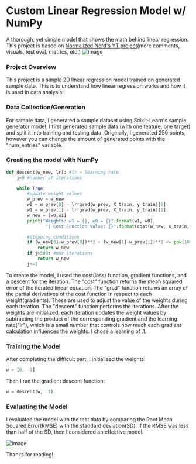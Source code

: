 # Custom Linear Regression Model w/ NumPy
A thorough, yet simple model that shows the math behind linear regression. This project is based on [Normalized Nerd's YT project](https://youtu.be/fnDO1s4fzi4?si=GIuv131ntvrPf2np)(more comments, visuals, test eval. metrics, etc.)
![image](https://github.com/user-attachments/assets/37105d32-34df-4e38-a633-0b8cbf9135e7)

### Project Overview
This project is a simple 2D linear regression model trained on generated sample data. This is to understand how linear regression works and how it is used in data analysis.

### Data Collection/Generation
For sample data, I generated a sample dataset using Scikit-Learn's sample generator model. I first generated sample data (with one feature, one target) and split it into training and testing data. Originally, I generated 250 points, however you can change the amount of generated points with the "num_entries" variable.

### Creating the model with NumPy
```py
def descent(w_new, lr): #lr = learning rate
    j=0 #number of iterations

    while True:
        #update weight values
        w_prev = w_new
        w0 = w_prev[0] - lr*grad(w_prev, X_train, y_train)[0]
        w1 = w_prev[1] - lr*grad(w_prev, X_train, y_train)[1]
        w_new = [w0,w1]
        print("Weights: w1 = {}, w0 = {}".format(w1, w0),
               "| Cost Function Value: {}".format(cost(w_new, X_train, y_train)))

        #stopping conditions
        if (w_new[0]-w_prev[0])**2 + (w_new[1]-w_prev[1])**2 <= pow(10, -6): #error threshold = 1e-6
            return w_new
        if j>500: #max iterations
            return w_new
        j+=1
```
To create the model, I used the cost(loss) function, gradient functions, and a descent for the iteration. The "cost" function returns the mean squared error of the iterated linear equation. The "grad" function returns an array of the partial derivatives of the cost function in respect to each weight(gradients). These are used to adjust the value of the weights during each iteration. The "descent" function performs the iterations. After the weights are initialized, each iteration updates the weight values by subtracting the product of the corresponding gradient and the learning rate("lr"), which is a small number that controls how much each gradient calculation influences the weights. I chose a learning of .1.

### Training the Model
After completing the difficult part, I initialized the weights:
```py
w = [0, -1]
```
Then I ran the gradient descent function:
```py
w = descent(w, .1)
```

### Evaluating the Model
I evaluated the model with the test data by comparing the Root Mean Squared Error(RMSE) with the standard deviation(SD). If the RMSE was less than half of the SD, then I considered an effective model.

![image](https://github.com/user-attachments/assets/778e2239-46e0-404c-af18-21353de71dea)

Thanks for reading!

